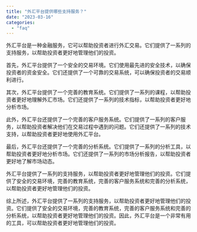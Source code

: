 ```yaml
---
title: "外汇平台提供哪些支持服务？"
date: "2023-03-16"
categories: 
  - "faq"
---
```


外汇平台是一种金融服务，它可以帮助投资者进行外汇交易。它们提供了一系列的支持服务，以帮助投资者更好地管理他们的投资。

首先，外汇平台提供了一个安全的交易环境。它们使用最先进的安全技术，以确保投资者的资金安全。它们还提供了一个可靠的交易系统，可以确保投资者的交易顺利进行。

其次，外汇平台提供了一个完善的教育系统。它们提供了一系列的课程，以帮助投资者更好地理解外汇市场。它们还提供了一系列的技术指标，以帮助投资者更好地分析市场。

此外，外汇平台还提供了一个完善的客户服务系统。它们提供了一系列的客户服务，以帮助投资者解决他们在交易过程中遇到的问题。它们还提供了一系列的技术支持，以帮助投资者更好地使用外汇平台。

最后，外汇平台还提供了一个完善的分析系统。它们提供了一系列的分析工具，以帮助投资者更好地分析市场。它们还提供了一系列的市场分析报告，以帮助投资者更好地了解市场动态。

外汇平台提供了一系列的支持服务，以帮助投资者更好地管理他们的投资。它们提供了安全的交易环境，完善的教育系统，完善的客户服务系统和完善的分析系统，以帮助投资者更好地管理他们的投资。

综上所述，外汇平台提供了一系列的支持服务，以帮助投资者更好地管理他们的投资。它们提供了安全的交易环境，完善的教育系统，完善的客户服务系统和完善的分析系统，以帮助投资者更好地管理他们的投资。因此，外汇平台是一个非常有用的工具，可以帮助投资者更好地管理他们的投资。
